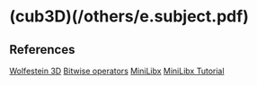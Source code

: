# (cub3D)(/others/e.subject.pdf)




## References
[Wolfestein 3D](http://users.atw.hu/wolf3d/)
[Bitwise operators](https://www.programiz.com/c-programming/bitwise-operators)
[MiniLibx](https://qst0.github.io/ft_libgfx/man_mlx.html)
[MiniLibx Tutorial](https://harm-smits.github.io/42docs/libs/minilibx.html)